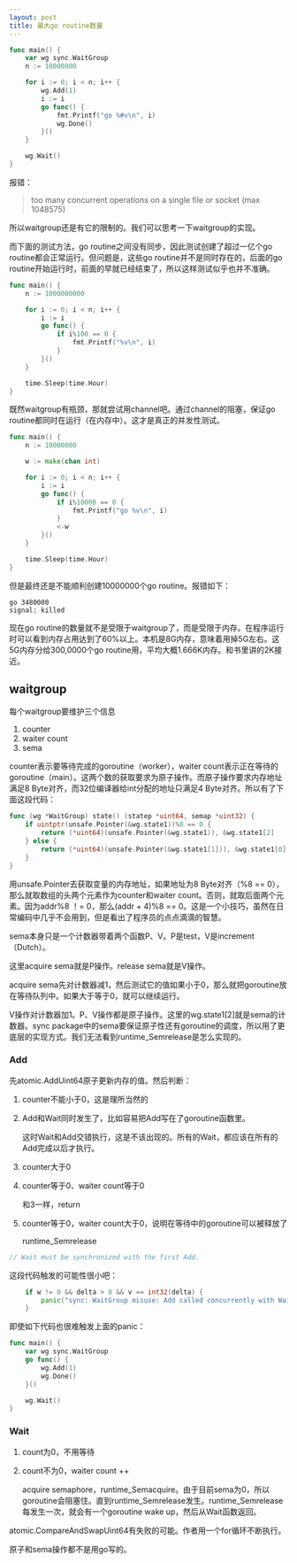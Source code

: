 ```yaml
---
layout: post
title: 最大go routine数量
---
```


```go
func main() {
	var wg sync.WaitGroup
	n := 10000000

	for i := 0; i < n; i++ {
		wg.Add(1)
		i := i
		go func() {
			fmt.Printf("go %#v\n", i)
			wg.Done()
		}()
	}

	wg.Wait()
}
```

报错：

> too many concurrent operations on a single file or socket (max 1048575)

所以waitgroup还是有它的限制的。我们可以思考一下waitgroup的实现。

而下面的测试方法，go routine之间没有同步，因此测试创建了超过一亿个go routine都会正常运行。但问题是，这些go routine并不是同时存在的，后面的go routine开始运行时，前面的早就已经结束了，所以这样测试似乎也并不准确。

```go
func main() {
	n := 1000000000

	for i := 0; i < n; i++ {
		i := i
		go func() {
			if i%100 == 0 {
				fmt.Printf("%v\n", i)
			}
		}()
	}

	time.Sleep(time.Hour)
}
```

既然waitgroup有瓶颈，那就尝试用channel吧。通过channel的阻塞，保证go routine都同时在运行（在内存中）。这才是真正的并发性测试。

```go
func main() {
	n := 10000000

	w := make(chan int)

	for i := 0; i < n; i++ {
		i := i
		go func() {
			if i%10000 == 0 {
				fmt.Printf("go %v\n", i)
			}
			<-w
		}()
	}

	time.Sleep(time.Hour)
}
```

但是最终还是不能顺利创建10000000个go routine。报错如下：

```
go 3480000
signal: killed
```

现在go routine的数量就不是受限于waitgroup了，而是受限于内存。在程序运行时可以看到内存占用达到了60%以上。本机是8G内存，意味着用掉5G左右。这5G内存分给300,0000个go routine用，平均大概1.666K内存。和书里讲的2K接近。


## waitgroup

每个waitgroup要维护三个信息
1. counter
2. waiter count
3. sema

counter表示要等待完成的goroutine（worker），waiter count表示正在等待的goroutine（main）。这两个数的获取要求为原子操作。而原子操作要求内存地址满足8 Byte对齐，而32位编译器给int分配的地址只满足4 Byte对齐。所以有了下面这段代码：

```go
func (wg *WaitGroup) state() (statep *uint64, semap *uint32) {
	if uintptr(unsafe.Pointer(&wg.state1))%8 == 0 {
		return (*uint64)(unsafe.Pointer(&wg.state1)), &wg.state1[2]
	} else {
		return (*uint64)(unsafe.Pointer(&wg.state1[1])), &wg.state1[0]
	}
}
```

用unsafe.Pointer去获取变量的内存地址，如果地址为8 Byte对齐（%8 == 0），那么就取数组的头两个元素作为counter和waiter count。否则，就取后面两个元素。因为addr%8 ！= 0，那么(addr + 4)%8 == 0。这是一个小技巧，虽然在日常编码中几乎不会用到，但是看出了程序员的点点滴滴的智慧。

sema本身只是一个计数器带着两个函数P、V。P是test，V是increment（Dutch）。

这里acquire sema就是P操作。release sema就是V操作。

acquire sema先对计数器减1，然后测试它的值如果小于0，那么就把goroutine放在等待队列中。如果大于等于0，就可以继续运行。

V操作对计数器加1。P、V操作都是原子操作。这里的wg.state1[2]就是sema的计数器。sync package中的sema要保证原子性还有goroutine的调度，所以用了更底层的实现方式。我们无法看到runtime_Semrelease是怎么实现的。

### Add

先atomic.AddUint64原子更新内存的值。然后判断：
1. counter不能小于0，这是理所当然的
2. Add和Wait同时发生了，比如容易把Add写在了goroutine函数里。

   这时Wait和Add交错执行，这是不该出现的。所有的Wait，都应该在所有的Add完成以后才执行。
3. counter大于0
4. counter等于0、waiter count等于0
   
   和3一样，return
5. counter等于0，waiter count大于0，说明在等待中的goroutine可以被释放了

   runtime_Semrelease


```go
// Wait must be synchronized with the first Add.
```

这段代码触发的可能性很小吧：

```go
	if w != 0 && delta > 0 && v == int32(delta) {
		panic("sync: WaitGroup misuse: Add called concurrently with Wait")
	}
```

即使如下代码也很难触发上面的panic：

```go
func main() {
	var wg sync.WaitGroup
	go func() {
		wg.Add(1)
		wg.Done()
	}()

	wg.Wait()
}
```

   
### Wait

1. count为0，不用等待
2. count不为0，waiter count ++
   
   acquire semaphore，runtime_Semacquire。由于目前sema为0，所以goroutine会阻塞住。直到runtime_Semrelease发生。runtime_Semrelease每发生一次，就会有一个goroutine wake up，然后从Wait函数返回。

atomic.CompareAndSwapUint64有失败的可能。作者用一个for循环不断执行。

原子和sema操作都不是用go写的。

